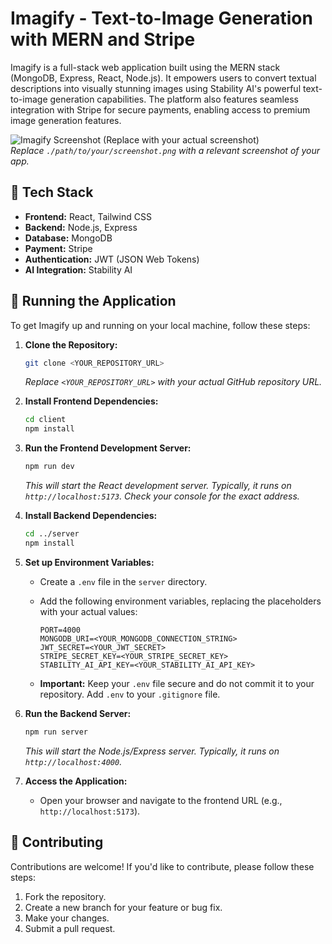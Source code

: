 # Imagify - Text-to-Image Generation with MERN and Stripe

Imagify is a full-stack web application built using the MERN stack (MongoDB, Express, React, Node.js). It empowers users to convert textual descriptions into visually stunning images using Stability AI's powerful text-to-image generation capabilities. The platform also features seamless integration with Stripe for secure payments, enabling access to premium image generation features.

![Imagify Screenshot (Replace with your actual screenshot)](./path/to/your/screenshot.png)  
*Replace `./path/to/your/screenshot.png` with a relevant screenshot of your app.*

## 🔧 Tech Stack

* **Frontend:** React, Tailwind CSS
* **Backend:** Node.js, Express
* **Database:** MongoDB
* **Payment:** Stripe
* **Authentication:** JWT (JSON Web Tokens)
* **AI Integration:** Stability AI

## 🚀 Running the Application

To get Imagify up and running on your local machine, follow these steps:

1.  **Clone the Repository:**

    ```bash
    git clone <YOUR_REPOSITORY_URL>
    ```

    *Replace `<YOUR_REPOSITORY_URL>` with your actual GitHub repository URL.*

2.  **Install Frontend Dependencies:**

    ```bash
    cd client
    npm install
    ```

3.  **Run the Frontend Development Server:**

    ```bash
    npm run dev
    ```

    *This will start the React development server. Typically, it runs on `http://localhost:5173`. Check your console for the exact address.*

4.  **Install Backend Dependencies:**

    ```bash
    cd ../server
    npm install
    ```

5.  **Set up Environment Variables:**

    * Create a `.env` file in the `server` directory.
    * Add the following environment variables, replacing the placeholders with your actual values:

        ```
        PORT=4000
        MONGODB_URI=<YOUR_MONGODB_CONNECTION_STRING>
        JWT_SECRET=<YOUR_JWT_SECRET>
        STRIPE_SECRET_KEY=<YOUR_STRIPE_SECRET_KEY>
        STABILITY_AI_API_KEY=<YOUR_STABILITY_AI_API_KEY>
        ```

    * **Important:** Keep your `.env` file secure and do not commit it to your repository. Add `.env` to your `.gitignore` file.

6.  **Run the Backend Server:**

    ```bash
    npm run server
    ```

    *This will start the Node.js/Express server. Typically, it runs on `http://localhost:4000`.*

7.  **Access the Application:**

    * Open your browser and navigate to the frontend URL (e.g., `http://localhost:5173`).

## 🤝 Contributing

Contributions are welcome! If you'd like to contribute, please follow these steps:

1.  Fork the repository.
2.  Create a new branch for your feature or bug fix.
3.  Make your changes.
4.  Submit a pull request.

